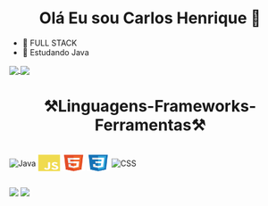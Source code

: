<h1 align="center"> Olá Eu sou Carlos Henrique 👋 </h1> 
  

- 🔭 FULL STACK
  <br>
- 🌱 Estudando Java

<a href="https://github.com/CarlosH505/github-readme-stats">
  <img height=160 align="center" src="https://github-readme-stats.vercel.app/api?username=CarlosH505&show_icons=true&theme=tokyonight&include_all_commits=true&rank_icon=github&locale=pt-br" />
</a>
  
<a href="https://github.com/CarlosH505/convoychat">
  <img height=160 align="center" src="https://github-readme-stats.vercel.app/api/top-langs?username=CarlosH505&layout=compact&hide_progress=true&card_width=300&locale=pt-br" />
</a>


<h1 align="center">⚒️Linguagens-Frameworks-Ferramentas⚒️</h1>                                                   

<div style="display: inline_block"><br>
  <img align="center" alt="Java" height="30" width="40" src="https://cdn.jsdelivr.net/gh/devicons/devicon@latest/icons/java/java-original-wordmark.svg">
  <img align="center" alt="Js" height="30" width="40" src="https://raw.githubusercontent.com/devicons/devicon/master/icons/javascript/javascript-plain.svg">
  <img align="center" alt="HTML" height="30" width="40" src="https://raw.githubusercontent.com/devicons/devicon/master/icons/html5/html5-original.svg">
  <img align="center" alt="CSS" height="30" width="40" src="https://raw.githubusercontent.com/devicons/devicon/master/icons/css3/css3-original.svg">
  <img align="center" alt="CSS" height="30" width="40" src="https://img.icons8.com/?size=100&id=cdYUlRaag9G9&format=png&color=000000">
</div>

##

<div> 
  <a href = "mailto:carlinhoshenrique505@gmail.com"><img src="https://img.shields.io/badge/-Gmail-%23333?style=for-the-badge&logo=gmail&logoColor=white" target="_blank"></a>
  <a href="https://www.linkedin.com/in/carlossilva505/" target="_blank"><img src="https://img.shields.io/badge/-LinkedIn-%230077B5?style=for-the-badge&logo=linkedin&logoColor=white" target="_blank"></a>   
</div>

